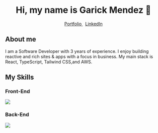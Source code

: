 <div align="center">
  <h1>Hi, my name is Garick Mendez 👋</h1>
  <div">
    <a href="https://garickm.com">
      Portfolio
    </a>
    &nbsp;
    <a href="https://linkedin.com/in/garick-mendez/">
      LinkedIn
    </a>
  </div>
</div>

<div align="left">
  <h2>About me</h2>
  <p>I am a Software Developer with 3 years of experience. I enjoy building reactive and rich sites & apps with a focus in business. My main stack is React, TypeScript, Tailwind CSS,and AWS.</p>
</div>

<div align="left">
  <h2>My Skills</h2>
  <div>
    <h3>Front-End</h3>
    <img src="https://skillicons.dev/icons?i=react,ts,tailwind,next&perline=2" />
  </div>
  <div>
    <h3>Back-End</h3>
    <img src="https://skillicons.dev/icons?i=python,nodejs,php&perline=2" />
  </div>
</div>
